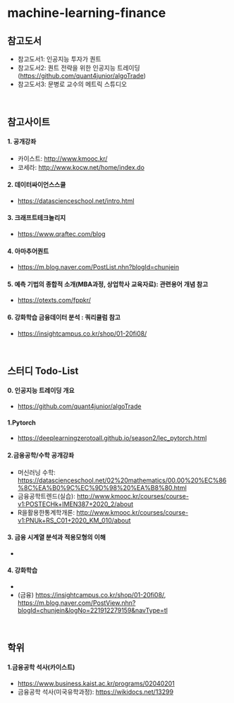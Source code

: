 # machine-learning-finance


## 참고도서
- 참고도서1: 인공지능 투자가 퀀트  
- 참고도서2: 퀀트 전략을 위한 인공지능 트레이딩 (https://github.com/quant4junior/algoTrade)   
- 참고도서3: 문병로 교수의 메트릭 스튜디오  
<br>

## 참고사이트
#### 1. 공개강좌
- 카이스트: http://www.kmooc.kr/  
- 코세라: http://www.kocw.net/home/index.do  
#### 2. 데이터싸이언스스쿨
- https://datascienceschool.net/intro.html  
#### 3. 크래프트테크놀리지
- https://www.qraftec.com/blog 
#### 4. 아마추어퀀트
- https://m.blog.naver.com/PostList.nhn?blogId=chunjein  
#### 5. 예측 기법의 종합적 소개(MBA과정, 상업학사 교육자료): 관련용어 개념 참고
- https://otexts.com/fppkr/  
#### 6. 강화학습 금융데이터 분석 : 쿼리큘럼 참고
- https://insightcampus.co.kr/shop/01-20fi08/  

<br>

## 스터디 Todo-List
#### 0. 인공지능 트레이딩 개요
- https://github.com/quant4junior/algoTrade  
#### 1.Pytorch
- https://deeplearningzerotoall.github.io/season2/lec_pytorch.html  
#### 2.금융공학/수학 공개강좌
- 머신러닝 수학: https://datascienceschool.net/02%20mathematics/00.00%20%EC%86%8C%EA%B0%9C%EC%9D%98%20%EA%B8%80.html  
- 금융공학트렌드(실습): http://www.kmooc.kr/courses/course-v1:POSTECHk+IMEN387+2020_2/about  
- R을활용한통계학개론: http://www.kmooc.kr/courses/course-v1:PNUk+RS_C01+2020_KM_010/about  
#### 3. 금융 시계열 분석과 적용모형의 이해
-   
#### 4. 강화학습
-  
- (금융) https://insightcampus.co.kr/shop/01-20fi08/, https://m.blog.naver.com/PostView.nhn?blogId=chunjein&logNo=221912279159&navType=tl  

<br>

## 학위
#### 1.금융공학 석사(카이스트)
- https://www.business.kaist.ac.kr/programs/02040201  
- 금융공학 석사(미국유학과정): https://wikidocs.net/13299  
<br>


